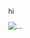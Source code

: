 hi


![...](https://github-readme-stats.vercel.app/api?username=1Blaze&show_icons=true&theme=radical&show&count_private=true&hide=prs)
